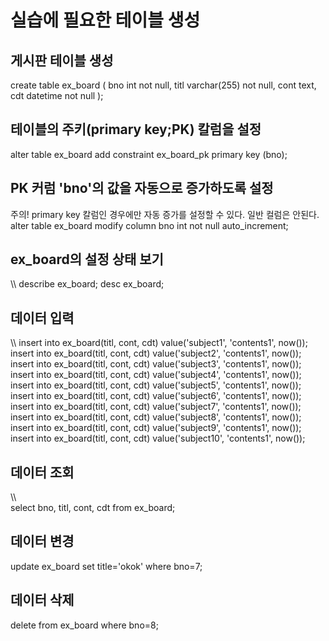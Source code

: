 # 실습에 필요한 테이블 생성

## 게시판 테이블 생성
create table ex_board (
    bno int not null,
    titl varchar(255) not null,
    cont text,
    cdt datetime not null
);

## 테이블의 주키(primary key;PK) 칼럼을 설정
alter table ex_board
  add constraint ex_board_pk primary key (bno);
  
## PK 커럼 'bno'의 값을 자동으로 증가하도록 설정
주의! primary key 칼럼인 경우에만 자동 증가를 설정할 수 있다. 일반 컬럼은 안된다.
alter table ex_board
  modify column bno int not null auto_increment;
  
## ex_board의 설정 상태 보기
\\\\
describe ex_board;
desc ex_board;

## 데이터 입력
\\\\
insert into ex_board(titl, cont, cdt) value('subject1', 'contents1', now());
insert into ex_board(titl, cont, cdt) value('subject2', 'contents1', now());
insert into ex_board(titl, cont, cdt) value('subject3', 'contents1', now());
insert into ex_board(titl, cont, cdt) value('subject4', 'contents1', now());
insert into ex_board(titl, cont, cdt) value('subject5', 'contents1', now());
insert into ex_board(titl, cont, cdt) value('subject6', 'contents1', now());
insert into ex_board(titl, cont, cdt) value('subject7', 'contents1', now());
insert into ex_board(titl, cont, cdt) value('subject8', 'contents1', now());
insert into ex_board(titl, cont, cdt) value('subject9', 'contents1', now());
insert into ex_board(titl, cont, cdt) value('subject10', 'contents1', now());

## 데이터 조회
\\\\\
select bno, titl, cont, cdt from ex_board;

## 데이터 변경
update ex_board set title='okok' where bno=7;

## 데이터 삭제             
delete from ex_board where bno=8;











